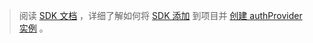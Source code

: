 <!-- markdownlint-disable MD041-->

> 阅读 [SDK 文档](/graph/sdks/sdks-overview) ，详细了解如何将 [SDK 添加](/graph/sdks/sdk-installation) 到项目并 [创建 authProvider 实例](/graph/sdks/choose-authentication-providers) 。